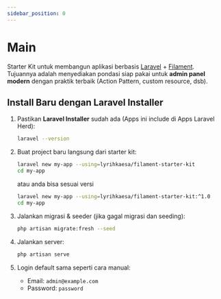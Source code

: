 ```yaml
---
sidebar_position: 0
---
```


# Main

Starter Kit untuk membangun aplikasi berbasis [Laravel](https://laravel.com/) + [Filament](https://filamentphp.com/).  
Tujuannya adalah menyediakan pondasi siap pakai untuk **admin panel modern** dengan praktik terbaik (Action Pattern, custom resource, dsb).

## Install Baru dengan Laravel Installer

1. Pastikan **Laravel Installer** sudah ada (Apps ini include di Apps Laravel Herd):

    ```bash
    laravel --version
    ```

2. Buat project baru langsung dari starter kit:

    ```bash
    laravel new my-app --using=lyrihkaesa/filament-starter-kit
    cd my-app
    ```

    atau anda bisa sesuai versi

    ```bash
    laravel new my-app --using=lyrihkaesa/filament-starter-kit:^1.0
    cd my-app
    ```

3. Jalankan migrasi & seeder (jika gagal migrasi dan seeding):

    ```bash
    php artisan migrate:fresh --seed
    ```

4. Jalankan server:

    ```bash
    php artisan serve
    ```

5. Login default sama seperti cara manual:

    - Email: `admin@example.com`
    - Password: `password`
